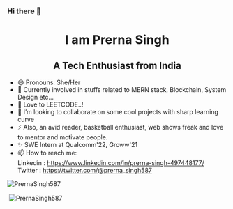### Hi there 👋

<!--
**PrernaSingh587/PrernaSingh587** is a ✨ _special_ ✨ repository because its `README.md` (this file) appears on your GitHub profile.

Here are some ideas to get you started:

- 🔭 I’m currently working on ...
- 🌱 I’m currently learning ...
- 👯 I’m looking to collaborate on ...
- 🤔 I’m looking for help with ...
- 💬 Ask me about ...
- 📫 How to reach me: ...
- 😄 Pronouns: ...
- ⚡ Fun fact: ...
-->

<h1 align="center"> I am Prerna Singh </h1>
<h2 align="center">A Tech Enthusiast from India</h2>

- 😄 Pronouns: She/Her
- 🌱 Currently involved in stuffs related to MERN stack, Blockchain, System Design etc...
- 🔭 Love to LEETCODE..!
- 👯 I’m looking to collaborate on some cool projects with sharp learning curve
- ⚡ Also, an avid reader, basketball enthusiast, web shows freak and love to mentor and motivate people.
- ✨ SWE Intern at Qualcomm'22, Groww'21
- 📫 How to reach me:  <br>
   Linkedin : https://www.linkedin.com/in/prerna-singh-497448177/
   <br>
   Twitter : https://twitter.com/@prerna_singh587

<p align="left"> <img src="https://komarev.com/ghpvc/?username=PrernaSingh587" alt="PrernaSingh587" /> </p>

<p>&nbsp;<img align="center" src="https://github-readme-stats.vercel.app/api?username=PrernaSingh587&show_icons=true" alt="PrernaSingh587" /></p>
